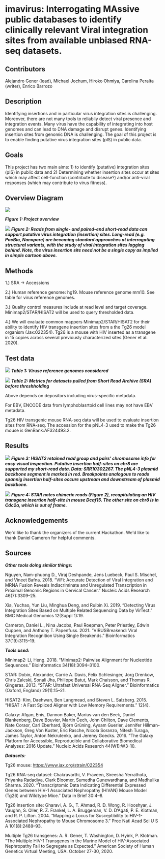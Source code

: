 # imavirus: Interrogating MAssive public databases to identify clinically relevant Viral integration sites from available unbiased RNA-seq datasets.


## Contributors

Alejandro Gener (lead), 
Michael Jochum, 
Hiroko Ohmiya, 
Carolina Peralta (writer), 
Enrico Barrozo 


## Description
Identifying insertions and in particular virus integration sites is challenging. Moreover, there are not many tools to reliabliy detect viral presence and integration events. Many virus have the capability of integrating into host genomes and can lead to DNA damage and disrupt genes. Identifying insertion sites from genomic DNA is challenging. The goal of this project is to enable finding putative virus integration sites (pIS) in public data. 


## Goals

This project has two main aims: 1) to identify (putative) integration sites (pIS) in public data and 2) Determining whether insertion sites occur at sites which may affect cell-function (contribute to disease?) and/or anti-viral responses (which may contribute to virus fitness). 


## Overview Diagram

![](https://github.com/collaborativebioinformatics/imavirus/blob/2f27cd88604fc01b134df44fc492afca9830ef25/Untitled%20Diagram%20v2.jpg)

***Figure 1: Project overview***

![](https://github.com/collaborativebioinformatics/imavirus/blob/98068fc42d9d4617de2d754e05daa09e059385d7/SV%20hackathon%20figure%20v2.jpg)
***Figure 2: Reads from single- and paired-end short-read data can support putative virus integration (insertion) sites. Long-read (e.g. PacBio, Nanopore) are becoming standard approaches at interrogating structural variants, with the study of viral integration sites lagging behind. Note, the virus insertion site need not be a single copy as implied in simple cartoon above.***


## Methods

1.) SRA -> Accessions 

2.) Human reference genome: hg19. Mouse reference genome mm10. See table for virus reference genomes.

3.) Quality control measures include at read level and target coverage. Minimap2/STAR/HISAT2 will be used to query thresholded data.

4.) We will evaluate common mappers Minimap2/STAR/HISAT2 for their ability to identify HIV transgene insertion sites from a the Tg26 model organism (Jax:022354). Tg26 is a mouse with HIV inserted as a transgene in 15 copies across several previously characterized sites (Gener et al. 2020).


## Test data

![](https://github.com/collaborativebioinformatics/imavirus/blob/84a24bed481bd93c2771a7d395ef160db5497db3/Screen%20Shot%202021-10-12%20at%202.57.23%20PM.png)
***Table 1: Viruse reference genomes considered***

![](https://github.com/collaborativebioinformatics/imavirus/blob/faea5562d55e5ac4700ae02ffdca48d0b5d2b284/Screen%20Shot%202021-10-12%20at%2011.51.39%20AM.png)
***Table 2: Metrics for datasets pulled from Short Read Archive (SRA) before threshholding***

Above depends on depositors including virus-specific metadata.

For EBV, ENCODE data from lymphoblasrtoid cell lines may not have EBV metadata.

Tg26 HIV transgenic mouse RNA-seq data will be used to evaluate insertion sites from RNA-seq. The accession for the pNL4-3 used to make the Tg26 mouse is GenBank:AF324493.2.


## Results

![](https://github.com/collaborativebioinformatics/imavirus/blob/9f98ed66786761bb9c3a7d75e78c0c0eecf58f17/Screen%20Shot%202021-10-12%20at%2011.05.21%20PM.png)
***Figure 3: HISAT2 retained read group and pairs' chromosome info for easy visual inspection. Putative insertion half-sites on chr8 are supported my short-read data. Data: SRR10302267. The pNL4-3 plasmid backbone segment is marked in red. Breakpoints analogous to reads spannig insertion half-sites occure upstream and downstream of plasmid backbone.***

![](https://github.com/collaborativebioinformatics/imavirus/blob/10e9939a319b1c3306493a512a61ac25b1e9aeeb/snapshort_01.png)
***Figure 4: STAR notes chimeric reads (Figure 2), recapitulating an HIV transgene insertion half-site in mouse Dcaf15. The other site on chr8 is in Cdc2a, which is out of frame.***


## Acknowledgements

We'd like to thank the organizers of the current Hackathon. We'd like to thank Daniel Cameron for helpful comments.


## Sources

***Other tools doing similar things:***

Nguyen, Nam-phuong D., Viraj Deshpande, Jens Luebeck, Paul S. Mischel, and Vineet Bafna. 2018. “ViFi: Accurate Detection of Viral Integration and MRNA Fusion Reveals Indiscriminate and Unregulated Transcription in Proximal Genomic Regions in Cervical Cancer.” Nucleic Acids Research 46(7):3309–25.

Xia, Yuchao, Yun Liu, Minghua Deng, and Ruibin Xi. 2019. “Detecting Virus Integration Sites Based on Multiple Related Sequencing Data by VirTect.” BMC Medical Genomics 12(Suppl 1):19.

Cameron, Daniel L., Nina Jacobs, Paul Roepman, Peter Priestley, Edwin Cuppen, and Anthony T. Papenfuss. 2021. “VIRUSBreakend: Viral Integration Recognition Using Single Breakends.” Bioinformatics 37(19):3115–19.

***Tools used:***

Minimap2: Li, Heng. 2018. “Minimap2: Pairwise Alignment for Nucleotide Sequences.” Bioinformatics 34(18):3094–3100.

STAR: Dobin, Alexander, Carrie A. Davis, Felix Schlesinger, Jorg Drenkow, Chris Zaleski, Sonali Jha, Philippe Batut, Mark Chaisson, and Thomas R. Gingeras. 2013. “STAR: Ultrafast Universal RNA-Seq Aligner.” Bioinformatics (Oxford, England) 29(1):15–21.

HISAT2: Kim, Daehwan, Ben Langmead, and Steven L. Salzberg. 2015. “HISAT : A Fast Spliced Aligner with Low Memory Requirements.” 12(4).

Galaxy: Afgan, Enis, Dannon Baker, Marius van den Beek, Daniel Blankenberg, Dave Bouvier, Martin Čech, John Chilton, Dave Clements, Nate Coraor, Carl Eberhard, Björn Grüning, Aysam Guerler, Jennifer Hillman-Jackson, Greg Von Kuster, Eric Rasche, Nicola Soranzo, Nitesh Turaga, James Taylor, Anton Nekrutenko, and Jeremy Goecks. 2016. “The Galaxy Platform for Accessible, Reproducible and Collaborative Biomedical Analyses: 2016 Update.” Nucleic Acids Research 44(W1):W3–10.

***Datasets:***

Tg26 mouse: https://www.jax.org/strain/022354

Tg26 RNA-seq dataset: Chakravarthi, V. Praveen, Sireesha Yerrathota, Priyanka Radadiya, Clark Bloomer, Sumedha Gunewardhana, and Madhulika Sharma. 2020. “Transcriptomic Data Indicating Differential Expressed Genes between HIV-1 Associated Nephropathy (HIVAN) Mouse Model (Tg26) and Wildtype Mice.” Data in Brief 30:4–8.

Tg26 insertion site: Gharavi, A. G., T. Ahmad, R. D. Wong, R. Hooshyar, J. Vaughn, S. Oller, R. Z. Frankel, L. A. Bruggeman, V. D. D’Agati, P. E. Klotman, and R. P. Lifton. 2004. “Mapping a Locus for Susceptibility to HIV-1-Associated Nephropathy to Mouse Chromosome 3.” Proc Natl Acad Sci U S A 101(8):2488–93.

Multiple Tg26 transgenes: A. R. Gener, T. Washington, D. Hyink, P. Klotman. “The Multiple HIV-1 Transgenes in the Murine Model of HIV-Associated Nephropathy Fail to Segregate as Expected.” American Society of Human Genetics Virtual  Meeting, USA. October 27-30, 2020.

